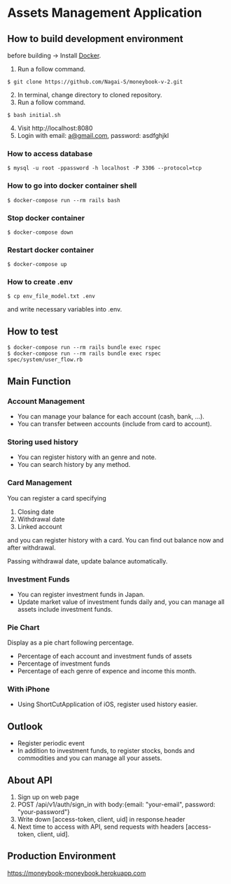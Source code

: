 # Assets Management Application

## How to build development environment
before building -> Install [Docker](https://hub.docker.com/editions/community/docker-ce-desktop-mac).

1. Run a follow command.
```
$ git clone https://github.com/Nagai-S/moneybook-v-2.git
```
2. In terminal, change directory to cloned repository.
3. Run a follow command.
```
$ bash initial.sh
```
4. Visit http://localhost:8080
5. Login with email: a@gmail.com, password: asdfghjkl


### How to access database
```
$ mysql -u root -ppassword -h localhost -P 3306 --protocol=tcp
```

### How to go into docker container shell
```
$ docker-compose run --rm rails bash
```

### Stop docker container
```
$ docker-compose down
```

### Restart docker container
```
$ docker-compose up
```

### How to create .env
```
$ cp env_file_model.txt .env
```
and write necessary variables into .env.

##  How to test
```
$ docker-compose run --rm rails bundle exec rspec
$ docker-compose run --rm rails bundle exec rspec spec/system/user_flow.rb
```

## Main Function
### Account Management
* You can manage your balance for each account (cash, bank, ...).
* You can transfer between accounts (include from card to account).

### Storing used history
* You can register history with an genre and note.
* You can search history by any method.

### Card Management
You can register a card specifying
1. Closing date
2. Withdrawal date
3. Linked account

and you can register history with a card.
You can find out balance now and after withdrawal.

Passing withdrawal date, update balance automatically.

### Investment Funds
* You can register investment funds in Japan.
* Update market value of investment funds daily and, you can manage all assets include investment funds. 

### Pie Chart
Display as a pie chart following percentage.
* Percentage of each account and investment funds of assets
* Percentage of investment funds
* Percentage of each genre of expence and income this month.

### With iPhone
* Using ShortCutApplication of iOS, register used history easier.

## Outlook
* Register periodic event
* In addition to investment funds, to register stocks, bonds and commodities and you can manage all your assets.

## About API
1. Sign up on web page
2. POST /api/v1/auth/sign_in with body:{email: "your-email", password: "your-password"}
3. Write down [access-token, client, uid] in response.header
4. Next time to access with API, send requests with headers [access-token, client, uid].

## Production Environment
https://moneybook-moneybook.herokuapp.com

